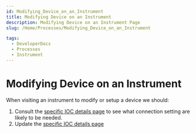 ```yaml
---
id: Modifying_Device_on_an_Instrument
title: Modifying Device on an Instrument
description: Modifying Device on an Instrument Page
slug: /Home/Processes/Modifying_Device_on_an_Instrument

tags:
  - DeveloperDocs
  - Processes
  - Instrument
---
```



# Modifying Device on an Instrument

When visiting an instrument to modify or setup a device we should:

1. Consult the [specific IOC details page](https://github.com/ISISComputingGroup/ibex_developers_manual/wiki/Specific-Device-IOC) to see what connection setting are likely to be needed.
1. Update the [specific IOC details page](https://github.com/ISISComputingGroup/ibex_developers_manual/wiki/Specific-Device-IOC)
